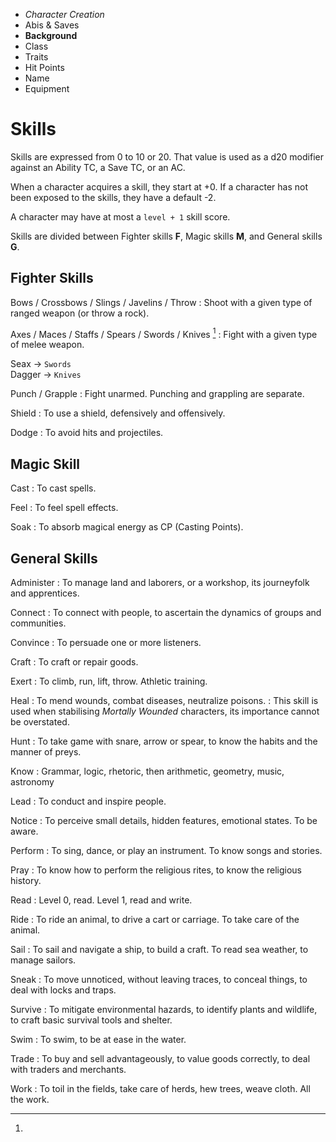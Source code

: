 
<!-- .margin.compass -->
* _Character Creation_
* Abis & Saves
* **Background**
* Class
* Traits
* Hit Points
* Name
* Equipment


<!-- <div.two-columns> -->
<!-- <div.left-column> -->

# Skills

Skills are expressed from 0 to 10 or 20. That value is used as a d20 modifier against an Ability TC, a Save TC, or an AC.

When a character acquires a skill, they start at +0. If a character has not been exposed to the skills, they have a default -2.

A character may have at most a `level + 1` skill score.

Skills are divided between Fighter skills **F**, Magic skills **M**, and General skills **G**.

## Fighter Skills

Bows / Crossbows / Slings / Javelins / Throw
: Shoot with a given type of ranged weapon (or throw a rock).

Axes / Maces / Staffs / Spears / Swords / Knives [^1]
: Fight with a given type of melee weapon.

[^1]:
  Seax → `Swords`<br/>
  Dagger → `Knives`

Punch / Grapple
: Fight unarmed. Punching and grappling are separate.

Shield
: To use a shield, defensively and offensively.

Dodge
: To avoid hits and projectiles.


## Magic Skill

Cast
: To cast spells.

Feel
: To feel spell effects.

Soak
: To absorb magical energy as CP (Casting Points).

## General Skills

Administer
: To manage land and laborers, or a workshop, its journeyfolk and apprentices.

Connect
: To connect with people, to ascertain the dynamics of groups and communities.

Convince
: To persuade one or more listeners.

<!-- </div.left-column> -->
<!-- <div.right-column> -->

Craft
: To craft or repair goods.

Exert
: To climb, run, lift, throw. Athletic training.

Heal
: To mend wounds, combat diseases, neutralize poisons.
: This skill is used when stabilising _Mortally Wounded_ characters, its importance cannot be overstated.

Hunt
: To take game with snare, arrow or spear, to know the habits and the manner of preys.

Know
: Grammar, logic, rhetoric, then arithmetic, geometry, music, astronomy

Lead
: To conduct and inspire people.

Notice
: To perceive small details, hidden features, emotional states. To be aware.

Perform
: To sing, dance, or play an instrument. To know songs and stories.

Pray
: To know how to perform the religious rites, to know the religious history.

Read
: Level 0, read. Level 1, read and write.

Ride
: To ride an animal, to drive a cart or carriage. To take care of the animal.

Sail
: To sail and navigate a ship, to build a craft. To read sea weather, to manage sailors.

Sneak
: To move unnoticed, without leaving traces, to conceal things, to deal with locks and traps.

Survive
: To mitigate environmental hazards, to identify plants and wildlife, to craft basic survival tools and shelter.

Swim
: To swim, to be at ease in the water.

Trade
: To buy and sell advantageously, to value goods correctly, to deal with traders and merchants.

Work
: To toil in the fields, take care of herds, hew trees, weave cloth. All the work.

<!-- </div.right-column> -->
<!-- </div.two-columns> -->

